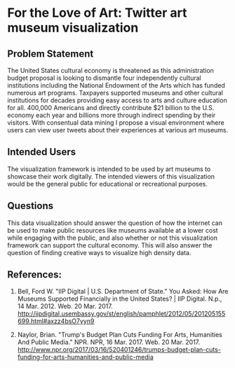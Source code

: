 # For the Love of Art: Twitter art museum visualization

## Problem Statement
The United States cultural economy is threatened as this administration budget proposal is looking to dismantle four independently cultural institutions including the National Endowment of the Arts which has funded numerous art programs. Taxpayers supported museums and other cultural institutions for decades providing easy access to arts and culture education for all. 400,000 Americans and directly contribute $21 billion to the U.S. economy each year and billions more through indirect spending by their visitors. With consentual data mining I propose a visual environment where users can view user tweets about their experiences at various art museums. 

## Intended Users
The visualization framework is intended to be used by art museums to showcase their work digitally. The intended viewers of this visualization would be the general public for educational or recreational purposes. 

## Questions
This data visualization should answer the question of how the internet can be used to make public resources like museums available at a lower cost while engaging with the public, and also whether or not this visualization framework can support the cultural economy. This will also answer the question of finding creative ways to visualize high density data. 

## References: 
1. Bell, Ford W. "IIP Digital | U.S. Department of State." You Asked: How Are Museums Supported Financially in the United States? | IIP Digital. N.p., 14 Mar. 2012. Web. 20 Mar. 2017. http://iipdigital.usembassy.gov/st/english/pamphlet/2012/05/201205155699.html#axzz4bsO7yyn9 

2. Naylor, Brian. "Trump's Budget Plan Cuts Funding For Arts, Humanities And Public Media." NPR. NPR, 16 Mar. 2017. Web. 20 Mar. 2017. http://www.npr.org/2017/03/16/520401246/trumps-budget-plan-cuts-funding-for-arts-humanities-and-public-media 

